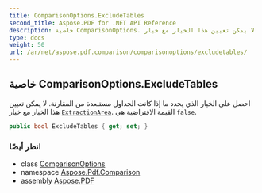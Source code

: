 ```yaml
---
title: ComparisonOptions.ExcludeTables
second_title: Aspose.PDF for .NET API Reference
description: خاصية ComparisonOptions. احصل على الخيار الذي يحدد ما إذا كانت الجداول مستبعدة من المقارنة. لا يمكن تعيين هذا الخيار مع خيار ExtractionArea. القيمة الافتراضية هي false
type: docs
weight: 50
url: /ar/net/aspose.pdf.comparison/comparisonoptions/excludetables/
---
```

## خاصية ComparisonOptions.ExcludeTables

احصل على الخيار الذي يحدد ما إذا كانت الجداول مستبعدة من المقارنة. لا يمكن تعيين هذا الخيار مع خيار [`ExtractionArea`](../extractionarea/). القيمة الافتراضية هي `false`.

```csharp
public bool ExcludeTables { get; set; }
```

### انظر أيضًا

* class [ComparisonOptions](../)
* namespace [Aspose.Pdf.Comparison](../../../aspose.pdf.comparison/)
* assembly [Aspose.PDF](../../../)